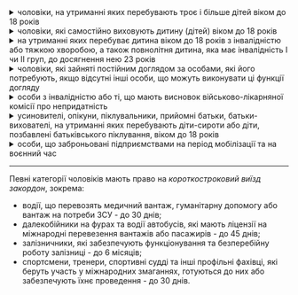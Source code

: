 



<details>
<summary>чоловіки, на утриманні яких перебувають троє і більше дітей віком до 18 років</summary>


Необхідно надати хоча б один з документів, які засвідчують народження трьох або більше дітей (можуть бути нотаріально завірені копії): 


- свідоцтва про нарождення всіх дітей;

- свідоцтво про реєстрацію шлюбу з матір'ю дітей та свідоцтва народження дітей;

- посвідчення батька багатодітної сім'ї;

- рішення суду про розірвання шлюбу та визначення місця проживання дітей з батьком;

- рішення суду про розірвання шлюбу та рішення органу опіки та піклування про визначення місця проживання дітей з батьком.


Виїзжати можна не в супроводі дітей.


Також можуть виїхати чоловіки, які їдуть з двома дітьми та вагітною дружиною, вагітність якої повинна бути підтверджена довідкою; строк має бути від 35 тижнів. 


Варто звернути увагу, що у разі, коли батько не проживає зі дружиною та дітьми однією сім'єю, він повинен також надати документ, який підтверджує, що він утримує дітей (рішення суду про призначення аліментів на утримання дитини (дітей) та довідка з виконавчої служби про відсутність заборгованості зі сплати аліментів, розміру сплати таких аліментів тощо).


</details>

<details>
<summary>чоловіки, які самостійно виховують дитину (дітей) віком до 18 років </summary>

   Потрібно надати:
   - свідоцтво про народження дитини;
   - свідоцтво про смерть матері дитини (або рішення суду про позбавлення матері батьківських прав, відібрання дитини у матері без позбавлення її батьківських прав, рішення суду про визнання матері безвісти відсутньою, рішення суду про оголошення матері померлою).


   Варто звернути увагу, що чоловік, який одружився знову, вже не буде вважатися особою, яка самостійно виховує дитину/дітей.

</details>

<details>
<summary>на утриманні яких перебуває дитина віком до 18 років з інвалідністю або тяжкою хворобою, а також повнолітня дитина, яка має інвалідність І чи ІІ груп, до досягнення нею 23 років </summary>

Необхідно мати:

- свідоцтво про народження дитини;
- свідоцтво про реєстрацію шлюбу з матір'ю дитини; 
- документи, що підтверджують інвалідність або хворобу.
</details>

<details>
<summary> чоловіки, які зайняті постійним доглядом за особами, які його потребують, якщо відсутні інші особи, що можуть виконувати ці функції догляду</summary>

Необхідно надати довідку про отримання компенсації особі, зайнятій постійним доглядом (може бути видана лише за зареєстрованим місцем проживання)/ рішення суду/ довідку МСЕК.

Виїзд неможливий без хворого.

Виїхати з метоб супроводу можна тільки єдиноразово на період дії воєнного стану.

Не передбачено право на перетин державного кордону військовозобов’язаними для супроводу осіб з інвалідністю ІІІ групи.
    
</details>


<details>
<summary>
особи з інвалідністю або ті, що мають висновок військово-лікарняної комісії про непридатність</summary>

Особи з інвалідністю мають надати: довідку до акта огляду медико-соціальною експертною комісією/ посвічення, що підтвержує інвалідність/ пенсійне посвічення (за інвалідністю)/ посвічення про призначення соціальної допомоги у зв'язку з інвалідністю/ довідка про отримання пільг особами з інвалідністю.

Чоловіки, яких військово-лікарська визнала тимчасово непридатними до військової служби за станом здоров'я (до шести місяців), після закінчення цього терміну мають знову пройти комісію.

Варто звернути увагу, що документи, отримані в територіальних центрах комплектування та соціальної підтримки (ТЦК та СП) з відміткою "знятий з військового обліку", не підтверджують інвалідність чи непридатність до військової служби.

</details>

<details>
<summary>усиновителі, опікуни, піклувальники, прийомні батьки, батьки-вихователі, на утриманні яких перебувають діти-сироти або діти, позбавлені батьківського піклування, віком до 18 років </summary>

Необхідно мати документ, який підтверджує усиновлення, опікунство, піклування (рішення суду, довідка з органів опіки та піклування, посвідчення).

</details>


<details>
<summary>
особи, що заброньовані підприємствами на період мобілізації та на воєнний час </summary>
Необхідно надати посвідчення про відстрочку від призову (бронь) та документи про відрядження.

</details>

***



Певні категорії чоловіків мають право на *короткостроковий виїзд закордон*, зокрема:

- водії, що перевозять медичний вантаж, гуманітарну допомогу або вантаж на потреби ЗСУ - до 30 днів;
- далекобійники на фурах та водії автобусів, які мають ліцензії на міжнародні перевезення вантажів або пасажирів - до 45 днів; 
- залізничники, які забезпечують функціонування та безперебійну роботу залізниці - до 6 місяців;
- спортсмени, тренери, спортивні судді та інші профільні фахівці, які беруть участь у міжнародних змаганнях, готуються до них або забезпечують їхнє проведення - до 30 днів. 
